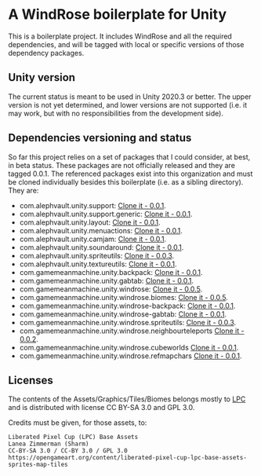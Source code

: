 # A WindRose boilerplate for Unity

This is a boilerplate project. It includes WindRose and all the required dependencies, and will be tagged with local or specific versions of those dependency packages.

Unity version
-------------

The current status is meant to be used in Unity 2020.3 or better. The upper version is not yet determined, and lower versions are not supported (i.e. it may work, but with no responsibilities from the development side).

Dependencies versioning and status
----------------------------------

So far this project relies on a set of packages that I could consider, at best, in beta status. These packages are not officially released and they are tagged 0.0.1. The referenced packages exist into this organization and must be cloned individually besides this boilerplate (i.e. as a sibling directory). They are:

 - com.alephvault.unity.support: [Clone it - 0.0.1](https://github.com/AlephVault/unity-support).
 - com.alephvault.unity.support.generic: [Clone it - 0.0.1](https://github.com/AlephVault/unity-support-generic).
 - com.alephvault.unity.layout: [Clone it - 0.0.1](https://github.com/AlephVault/unity-layout).
 - com.alephvault.unity.menuactions: [Clone it - 0.0.1](https://github.com/AlephVault/unity-menu-actions).
 - com.alephvault.unity.camjam: [Clone it - 0.0.1](https://github.com/AlephVault/unity-camjam).
 - com.alephvault.unity.soundaround: [Clone it - 0.0.1](https://github.com/AlephVault/unity-soundaround).
 - com.alephvault.unity.spriteutils: [Clone it - 0.0.3](https://github.com/AlephVault/unity-spriteutils).
 - com.alephvault.unity.textureutils: [Clone it - 0.0.1](https://github.com/AlephVault/unity-textureutils).
 - com.gamemeanmachine.unity.backpack: [Clone it - 0.0.1](http://gitlab.com/gamemeanmachine/unity-backpack).
 - com.gamemeanmachine.unity.gabtab: [Clone it - 0.0.1](http://gitlab.com/gamemeanmachine/unity-gabtab).
 - com.gamemeanmachine.unity.windrose: [Clone it - 0.0.5](https://gitlab.com/gamemeanmachine/unity-windrose).
 - com.gamemeanmachine.unity.windrose.biomes: [Clone it - 0.0.5](https://gitlab.com/gamemeanmachine/unity-windrose).
 - com.gamemeanmachine.unity.windrose-backpack: [Clone it - 0.0.1](https://gitlab.com/gamemeanmachine/unity-windrose-backpack-plugin).
 - com.gamemeanmachine.unity.windrose-gabtab: [Clone it - 0.0.1](https://gitlab.com/gamemeanmachine/unity-windrose-gabtab-plugin).
 - com.gamemeanmachine.unity.windrose.spriteutils: [Clone it - 0.0.3](https://gitlab.com/gamemeanmachine/unity-windrose-spriteutils).
 - com.gamemeanmachine.unity.windrose.neighbourteleports [Clone it - 0.0.2](https://gitlab.com/gamemeanmachine/unity-windrose-neighbourteleports).
 - com.gamemeanmachine.unity.windrose.cubeworlds [Clone it - 0.0.1](https://gitlab.com/gamemeanmachine/unity-windrose-cubeworlds).
 - com.gamemeanmachine.unity.windrose.refmapchars [Clone it - 0.0.1](https://gitlab.com/gamemeanmachine/unity-windrose-refmapchars).

Licenses
--------

The contents of the Assets/Graphics/Tiles/Biomes belongs mostly to [LPC](http://https://lpc.opengameart.org/) and is distributed with license CC BY-SA 3.0 and GPL 3.0.

Credits must be given, for those assets, to:

    Liberated Pixel Cup (LPC) Base Assets 
    Lanea Zimmerman (Sharm)
    CC-BY-SA 3.0 / CC-BY 3.0 / GPL 3.0
    https://opengameart.org/content/liberated-pixel-cup-lpc-base-assets-sprites-map-tiles

